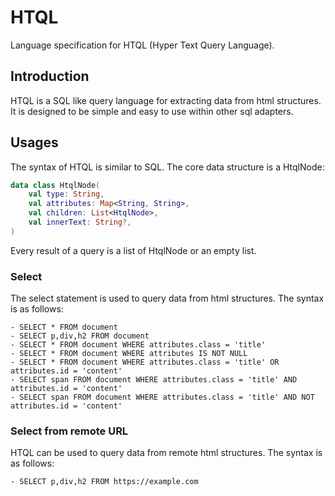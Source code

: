 # HTQL

Language specification for HTQL (Hyper Text Query Language).

## Introduction

HTQL is a SQL like query language for extracting data from html structures. It is designed to be simple and easy to use
within other sql adapters.

## Usages

The syntax of HTQL is similar to SQL. The core data structure is a HtqlNode:

```kotlin
data class HtqlNode(
    val type: String,
    val attributes: Map<String, String>,
    val children: List<HtqlNode>,
    val innerText: String?,
)
```

Every result of a query is a list of HtqlNode or an empty list.

### Select

The select statement is used to query data from html structures. The syntax is as follows:

```
- SELECT * FROM document
- SELECT p,div,h2 FROM document
- SELECT * FROM document WHERE attributes.class = 'title'
- SELECT * FROM document WHERE attributes IS NOT NULL
- SELECT * FROM document WHERE attributes.class = 'title' OR attributes.id = 'content'
- SELECT span FROM document WHERE attributes.class = 'title' AND attributes.id = 'content'
- SELECT span FROM document WHERE attributes.class = 'title' AND NOT attributes.id = 'content'
```

### Select from remote URL

HTQL can be used to query data from remote html structures. The syntax is as follows:

```
- SELECT p,div,h2 FROM https://example.com
```